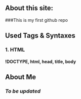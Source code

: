 ## About this site:

###This is my first github repo

## Used Tags & Syntaxes
### 1. HTML
#### !DOCTYPE, html, head, title, body

## About Me
### _To be updated_
